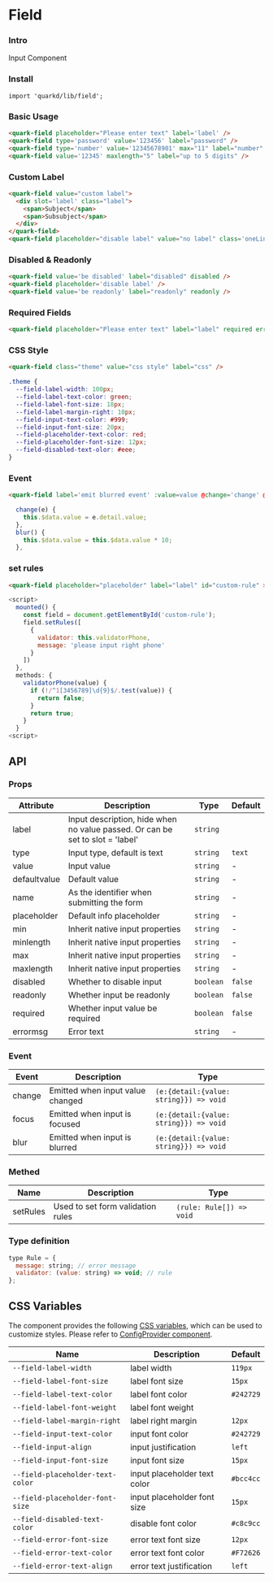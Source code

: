 # Field

### Intro

Input Component

### Install

```tsx
import 'quarkd/lib/field';
```

### Basic Usage

```html
<quark-field placeholder="Please enter text" label='label' />
<quark-field type='password' value='123456' label="password" />
<quark-field type='number' value='12345678901' max="11" label="number" />
<quark-field value='12345' maxlength="5" label="up to 5 digits" />
```

### Custom Label
```html
<quark-field value="custom label">
  <div slot='label' class="label">
    <span>Subject</span>
    <span>Subsubject</span>
  </div>
</quark-field>
<quark-field placeholder="disable label" value="no label" class='oneLine' />
```
### Disabled & Readonly
```html
<quark-field value='be disabled' label="disabled" disabled />
<quark-field placeholder='disable label' />
<quark-field value='be readonly' label="readonly" readonly />
```
### Required Fields
```html
<quark-field placeholder="Please enter text" label="label" required errormsg="can not be empty" />
```
### CSS Style
```html
<quark-field class="theme" value="css style" label="css" />
```
```css
.theme {
  --field-label-width: 100px;
  --field-label-text-color: green;
  --field-label-font-size: 18px;
  --field-label-margin-right: 10px;
  --field-input-text-color: #999;
  --field-input-font-size: 20px;
  --field-placeholder-text-color: red;
  --field-placeholder-font-size: 12px;
  --field-disabled-text-olor: #eee;
}
```
### Event
```html
<quark-field label='emit blurred event' :value=value @change='change' @blur="blur"  />
```
```js
  change(e) {
    this.$data.value = e.detail.value;
  },
  blur() {
    this.$data.value = this.$data.value * 10;
  },
```

### set rules
```html
<quark-field placeholder="placeholder" label="label" id="custom-rule" ></quark-field>
```
```js
<script>
  mounted() {
    const field = document.getElementById('custom-rule');
    field.setRules([
      {
        validator: this.validatorPhone,
        message: 'please input right phone'
      }
    ])
  },
  methods: {
    validatorPhone(value) {
      if (!/^1[3456789]\d{9}$/.test(value)) {
        return false;
      }
      return true;
    }
  }
<script>
```

## API

### Props

| Attribute     | Description                       | Type   | Default          |
|---------------|-----------------------------------|--------|------------------|
| label         | Input description, hide when no value passed. Or can be set to slot = 'label' | `string`
| type          | Input type, default is text       | `string` | `text`
| value         | Input value                       | `string` | -
| defaultvalue  | Default value                     | `string` | -
| name          | As the identifier when submitting the form | `string` | -
| placeholder   | Default info placeholder          | `string` | -
| min           | Inherit native input properties   | `string` | -
| minlength     | Inherit native input properties   | `string` | -
| max           | Inherit native input properties   | `string` | -
| maxlength     | Inherit native input properties   | `string`  | -
| disabled      | Whether to disable input          | `boolean` | `false`
| readonly      | Whether input be readonly         | `boolean` | `false`
| required      | Whether input value be required   | `boolean` | `false`
| errormsg      | Error text                        | `string`  | -

### Event
| Event        | Description                      | Type                                    |
|--------------|----------------------------------|-----------------------------------------|
| change       | Emitted when input value changed | `(e:{detail:{value: string}}) => void`  |
| focus        | Emitted when input is focused    | `(e:{detail:{value: string}}) => void`  |
| blur         | Emitted when input is blurred    | `(e:{detail:{value: string}}) => void`  |

### Methed
| Name         | Description                             | Type   |
|--------------|----------------------------------|--------|
| setRules         | Used to set form validation rules |      `(rule: Rule[]) => void`   |

### Type definition
```js
type Rule = {
  message: string; // error message
  validator: (value: string) => void; // rule
};
```
## CSS Variables

The component provides the following [CSS variables](https://developer.mozilla.org/zh-CN/docs/Web/CSS/Using_CSS_custom_properties), which can be used to customize styles. Please refer to [ConfigProvider component](#/theme).


| Name                            | Description                   | Default          |
|---------------------------------|-------------------------------|------------------|
| `--field-label-width`           | label width                   | `119px`
| `--field-label-font-size`       | label font size               | `15px`
| `--field-label-text-color`      | label font color              | `#242729`
| `--field-label-font-weight`     | label font weight             |
| `--field-label-margin-right`    | label right margin            | `12px`
| `--field-input-text-color`      | input font color              | `#242729`
| `--field-input-align`           | input justification           | `left`
| `--field-input-font-size`       | input font size               | `15px`
| `--field-placeholder-text-color`| input placeholder text color  | `#bcc4cc`
| `--field-placeholder-font-size` | input placeholder font size   | `15px`
| `--field-disabled-text-color`   | disable font color            | `#c8c9cc`
| `--field-error-font-size`       | error text font size          | `12px`
| `--field-error-text-color`      | error text font color         | `#F72626`
| `--field-error-text-align`      | error text justification      | `left`
